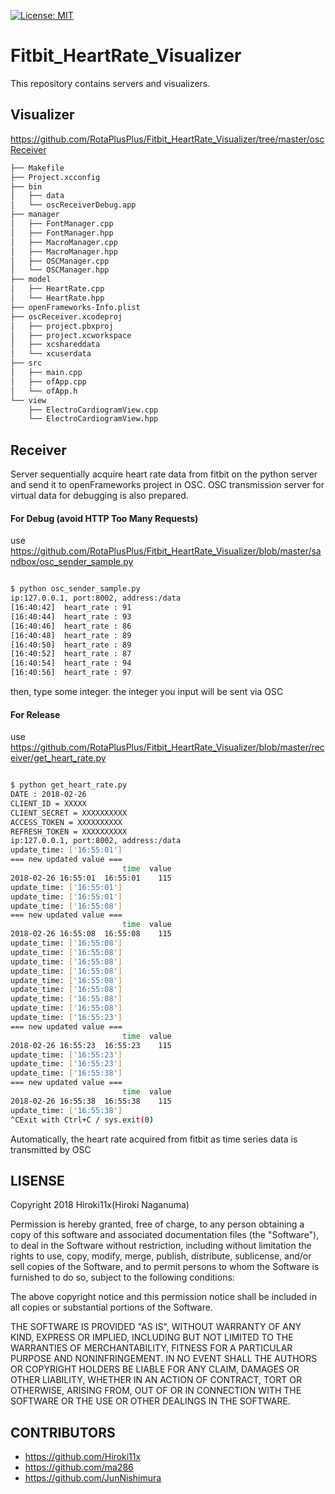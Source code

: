 [![License: MIT](https://img.shields.io/badge/License-MIT-yellow.svg)](https://opensource.org/licenses/MIT)

# Fitbit_HeartRate_Visualizer
This repository contains servers and visualizers.

## Visualizer
https://github.com/RotaPlusPlus/Fitbit_HeartRate_Visualizer/tree/master/oscReceiver

```bash
├── Makefile
├── Project.xcconfig
├── bin
│   ├── data
│   └── oscReceiverDebug.app
├── manager
│   ├── FontManager.cpp
│   ├── FontManager.hpp
│   ├── MacroManager.cpp
│   ├── MacroManager.hpp
│   ├── OSCManager.cpp
│   └── OSCManager.hpp
├── model
│   ├── HeartRate.cpp
│   └── HeartRate.hpp
├── openFrameworks-Info.plist
├── oscReceiver.xcodeproj
│   ├── project.pbxproj
│   ├── project.xcworkspace
│   ├── xcshareddata
│   └── xcuserdata
├── src
│   ├── main.cpp
│   ├── ofApp.cpp
│   └── ofApp.h
└── view
    ├── ElectroCardiogramView.cpp
    └── ElectroCardiogramView.hpp
```

## Receiver
Server sequentially acquire heart rate data from fitbit on the python server and send it to openFrameworks project in OSC.
OSC transmission server for virtual data for debugging is also prepared.


#### For Debug (avoid HTTP Too Many Requests)
use
https://github.com/RotaPlusPlus/Fitbit_HeartRate_Visualizer/blob/master/sandbox/osc_sender_sample.py

```bash

$ python osc_sender_sample.py
ip:127.0.0.1, port:8002, address:/data
[16:40:42]  heart_rate : 91
[16:40:44]  heart_rate : 93
[16:40:46]  heart_rate : 86
[16:40:48]  heart_rate : 89
[16:40:50]  heart_rate : 89
[16:40:52]  heart_rate : 87
[16:40:54]  heart_rate : 94
[16:40:56]  heart_rate : 97
```

then, type some integer.
the integer you input will be sent via OSC

#### For Release
use
https://github.com/RotaPlusPlus/Fitbit_HeartRate_Visualizer/blob/master/receiver/get_heart_rate.py

```bash

$ python get_heart_rate.py
DATE : 2018-02-26
CLIENT_ID = XXXXX
CLIENT_SECRET = XXXXXXXXXX
ACCESS_TOKEN = XXXXXXXXXX
REFRESH_TOKEN = XXXXXXXXXX
ip:127.0.0.1, port:8002, address:/data
update_time: ['16:55:01']
=== new updated value ===
                         time  value
2018-02-26 16:55:01  16:55:01    115
update_time: ['16:55:01']
update_time: ['16:55:01']
update_time: ['16:55:08']
=== new updated value ===
                         time  value
2018-02-26 16:55:08  16:55:08    115
update_time: ['16:55:08']
update_time: ['16:55:08']
update_time: ['16:55:08']
update_time: ['16:55:08']
update_time: ['16:55:08']
update_time: ['16:55:08']
update_time: ['16:55:08']
update_time: ['16:55:08']
update_time: ['16:55:23']
=== new updated value ===
                         time  value
2018-02-26 16:55:23  16:55:23    115
update_time: ['16:55:23']
update_time: ['16:55:23']
update_time: ['16:55:38']
=== new updated value ===
                         time  value
2018-02-26 16:55:38  16:55:38    115
update_time: ['16:55:38']
^CExit with Ctrl+C / sys.exit(0) 
```

Automatically, the heart rate acquired from fitbit as time series data is transmitted by OSC

## LISENSE

Copyright 2018 Hiroki11x(Hiroki Naganuma)

Permission is hereby granted, free of charge, to any person obtaining a copy of this software and associated documentation files (the "Software"), to deal in the Software without restriction, including without limitation the rights to use, copy, modify, merge, publish, distribute, sublicense, and/or sell copies of the Software, and to permit persons to whom the Software is furnished to do so, subject to the following conditions:

The above copyright notice and this permission notice shall be included in all copies or substantial portions of the Software.

THE SOFTWARE IS PROVIDED "AS IS", WITHOUT WARRANTY OF ANY KIND, EXPRESS OR IMPLIED, INCLUDING BUT NOT LIMITED TO THE WARRANTIES OF MERCHANTABILITY, FITNESS FOR A PARTICULAR PURPOSE AND NONINFRINGEMENT. IN NO EVENT SHALL THE AUTHORS OR COPYRIGHT HOLDERS BE LIABLE FOR ANY CLAIM, DAMAGES OR OTHER LIABILITY, WHETHER IN AN ACTION OF CONTRACT, TORT OR OTHERWISE, ARISING FROM, OUT OF OR IN CONNECTION WITH THE SOFTWARE OR THE USE OR OTHER DEALINGS IN THE SOFTWARE.

## CONTRIBUTORS
- https://github.com/Hiroki11x
- https://github.com/ma286
- https://github.com/JunNishimura
